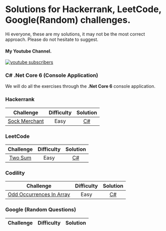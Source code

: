 # Solutions for Hackerrank, LeetCode, Google(Random) challenges.
Hi everyone, these are my solutions, it may not be the most correct approach. Please do not hesitate to suggest.

<p align="center">
<h4> My Youtube Channel. </h4>
  <a href="https://www.youtube.com/channel/UCoB3HN_hilvyM3VWPD4lqgg?sub_confirmation=1">
      <img alt="youtube subscribers" title="Subscribe to my YouTube channel" src="https://img.shields.io/youtube/channel/subscribers/UCoB3HN_hilvyM3VWPD4lqgg?style=social "Click to Subscribe""/></a>

</p>

### C# .Net Core 6 (Console Application)
<p>We will do all the exercises through the <strong>.Net Core 6</strong> console application.</p>

### Hackerrank
Challenge   |Difficulty | Solution |
:----------:|:---------:|:--------:|
[Sock Merchant](https://www.hackerrank.com/challenges/sock-merchant/problem)|Easy| [C#](https://github.com/ademguney/AlgorithmExercises/blob/main/HackerRank/Easy/SalesByMatch/Program.cs)|

### LeetCode
Challenge   |Difficulty | Solution |
:----------:|:---------:|:--------:|
[Two Sum](https://leetcode.com/problems/two-sum/)|Easy| [C#](https://github.com/ademguney/AlgorithmExercises/blob/main/LeetCode/Easy/TwoSum/Program.cs)|

### Codility
Challenge   |Difficulty | Solution |
:----------:|:---------:|:--------:|
[Odd Occurrences In Array](https://app.codility.com/programmers/lessons/2-arrays/odd_occurrences_in_array/)|Easy| [C#]([https://github.com/ademguney/AlgorithmExercises/blob/main/LeetCode/Easy/TwoSum/Program.cs](https://github.com/ademguney/AlgorithmExercises/blob/main/Codility/Easy/OddOccurrencesInArray/Program.cs))|

### Google (Random Questions)
Challenge   |Difficulty | Solution |
:----------:|:---------:|:--------:|
